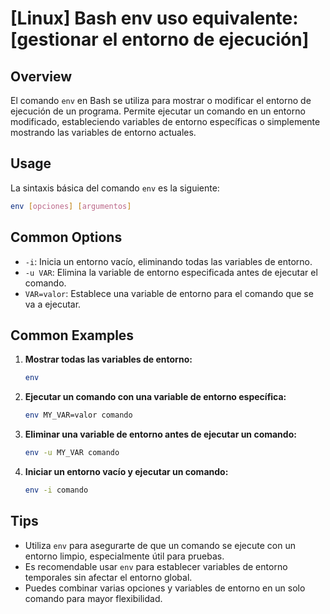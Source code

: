 # [Linux] Bash env uso equivalente: [gestionar el entorno de ejecución]

## Overview
El comando `env` en Bash se utiliza para mostrar o modificar el entorno de ejecución de un programa. Permite ejecutar un comando en un entorno modificado, estableciendo variables de entorno específicas o simplemente mostrando las variables de entorno actuales.

## Usage
La sintaxis básica del comando `env` es la siguiente:

```bash
env [opciones] [argumentos]
```

## Common Options
- `-i`: Inicia un entorno vacío, eliminando todas las variables de entorno.
- `-u VAR`: Elimina la variable de entorno especificada antes de ejecutar el comando.
- `VAR=valor`: Establece una variable de entorno para el comando que se va a ejecutar.

## Common Examples
1. **Mostrar todas las variables de entorno:**
   ```bash
   env
   ```

2. **Ejecutar un comando con una variable de entorno específica:**
   ```bash
   env MY_VAR=valor comando
   ```

3. **Eliminar una variable de entorno antes de ejecutar un comando:**
   ```bash
   env -u MY_VAR comando
   ```

4. **Iniciar un entorno vacío y ejecutar un comando:**
   ```bash
   env -i comando
   ```

## Tips
- Utiliza `env` para asegurarte de que un comando se ejecute con un entorno limpio, especialmente útil para pruebas.
- Es recomendable usar `env` para establecer variables de entorno temporales sin afectar el entorno global.
- Puedes combinar varias opciones y variables de entorno en un solo comando para mayor flexibilidad.